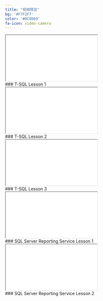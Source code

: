 ```yaml
---
title: "视频预览"
bg: '#F7F2F7'
color: '#0C0D69'
fa-icon: video-camera
---
```



<div class="icontain"><iframe src="//www.youtube.com/embed/GkNGlsMnStE" allowfullscreen></iframe></div>
### T-SQL Lesson 1

<br>
<div class="icontain"><iframe src="//www.youtube.com/embed/uCzIDwdniy4" allowfullscreen></iframe></div>
### T-SQL Lesson 2

<br>
<div class="icontain"><iframe src="//www.youtube.com/embed/bTscyAKcKDM" allowfullscreen></iframe></div>
### T-SQL Lesson 3

<br>
<div class="icontain"><iframe src="//www.youtube.com/embed/TXCfRYkCG1o" allowfullscreen></iframe></div>
### SQL Server Reporting Service Lesson 1

<br>
<div class="icontain"><iframe src="//www.youtube.com/embed/suwnSmzgUjg" allowfullscreen></iframe></div>
### SQL Server Reporting Service Lesson 2
